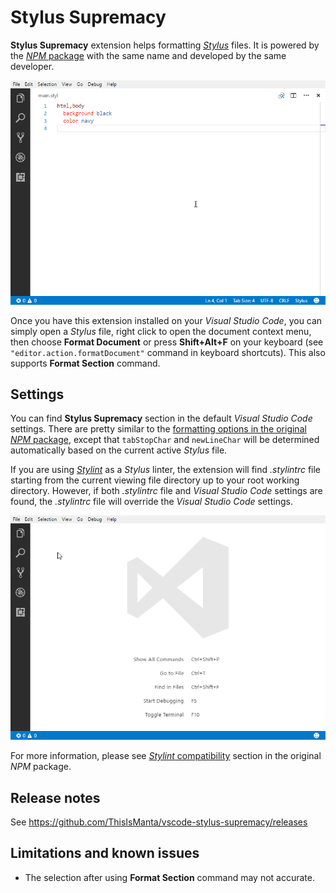 # Stylus Supremacy

**Stylus Supremacy** extension helps formatting *[Stylus](http://stylus-lang.com)* files. It is powered by the [*NPM* package](https://www.npmjs.com/package/stylus-supremacy) with the same name and developed by the same developer.

![Demo](misc/demo.gif)

Once you have this extension installed on your *Visual Studio Code*, you can simply open a *Stylus* file, right click to open the document context menu, then choose **Format Document** or press **Shift+Alt+F** on your keyboard (see `"editor.action.formatDocument"` command in keyboard shortcuts). This also supports **Format Section** command.

## Settings

You can find **Stylus Supremacy** section in the default *Visual Studio Code* settings. There are pretty similar to the [formatting options in the original *NPM* package](https://github.com/ThisIsManta/stylus-supremacy#formatting-options), except that `tabStopChar` and `newLineChar` will be determined automatically based on the current active *Stylus* file.

If you are using *[Stylint](https://www.npmjs.com/package/stylint)* as a *Stylus* linter, the extension will find *.stylintrc* file starting from the current viewing file directory up to your root working directory. However, if both *.stylintrc* file and *Visual Studio Code* settings are found, the *.stylintrc* file will override the *Visual Studio Code* settings.

![Stylint](misc/settings.gif)

For more information, please see [*Stylint* compatibility](https://github.com/ThisIsManta/stylus-supremacy#stylint-compatibility) section in the original *NPM* package.

## Release notes

See https://github.com/ThisIsManta/vscode-stylus-supremacy/releases

## Limitations and known issues

- The selection after using **Format Section** command may not accurate.

